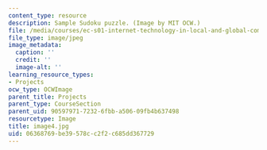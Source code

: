 ```yaml
---
content_type: resource
description: Sample Sudoku puzzle. (Image by MIT OCW.)
file: /media/courses/ec-s01-internet-technology-in-local-and-global-communities-spring-2005-summer-2005/06368769be39578cc2f2c685dd367729_image4.jpg
file_type: image/jpeg
image_metadata:
  caption: ''
  credit: ''
  image-alt: ''
learning_resource_types:
- Projects
ocw_type: OCWImage
parent_title: Projects
parent_type: CourseSection
parent_uid: 90597971-7232-6fbb-a506-09fb4b637498
resourcetype: Image
title: image4.jpg
uid: 06368769-be39-578c-c2f2-c685dd367729
---
```

